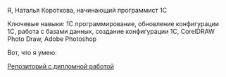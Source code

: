 Я, Наталья Короткова, начинающий программист 1С

Ключевые навыки: 1С программирование, обновление конфигурации 1С, работа с базами данных, создание конфигурации 1С, CorelDRAW Photo Draw, Adobe Photoshop

Вот, что я умею:

[Репозиторий с дипломной работой
](https://github.com/KorotkovaNS/Resume1CProgrammer/blob/main/%D0%94%D0%B8%D0%BF%D0%BB%D0%BE%D0%BC%D0%BD%D0%B0%D1%8F%D0%A0%D0%B0%D0%B1%D0%BE%D1%82%D0%B0%D0%9E%D1%81%D0%BD%D0%BE%D0%B2%D0%BD%D0%B0%D1%8F.dt)
